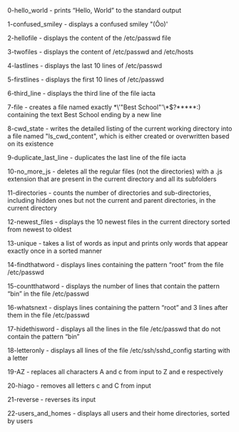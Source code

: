0-hello_world - prints “Hello, World” to the standard output
 
1-confused_smiley - displays a confused smiley "(Ôo)'

2-hellofile - displays the content of the /etc/passwd file

3-twofiles - displays the content of /etc/passwd and /etc/hosts

4-lastlines - displays the last 10 lines of /etc/passwd

5-firstlines - displays the first 10 lines of /etc/passwd

6-third_line - displays the third line of the file iacta

7-file -  creates a file named exactly \*\\'"Best School"\'\\*$\?\*\*\*\*\*:) containing the text Best School ending by a new line

8-cwd_state - writes the detailed listing of the current working directory into a file named "ls_cwd_content", which is either created or overwritten based on its existence

9-duplicate_last_line - duplicates the last line of the file iacta

10-no_more_js - deletes all the regular files (not the directories) with a .js extension that are present in the current directory and all its subfolders

11-directories - counts the number of directories and sub-directories, including hidden ones but not the current and parent directories, in the current directory

12-newest_files - displays the 10 newest files in the current directory sorted from newest to oldest

13-unique - takes a list of words as input and prints only words that appear exactly once in a sorted manner

14-findthatword - displays lines containing the pattern “root” from the file /etc/passwd

15-countthatword - displays the number of lines that contain the pattern “bin” in the file /etc/passwd

16-whatsnext - displays lines containing the pattern “root” and 3 lines after them in the file /etc/passwd

17-hidethisword - displays all the lines in the file /etc/passwd that do not contain the pattern “bin”

18-letteronly - displays all lines of the file /etc/ssh/sshd_config starting with a letter

19-AZ - replaces all characters A and c from input to Z and e respectively

20-hiago - removes all letters c and C from input 

21-reverse - reverses its input

22-users_and_homes - displays all users and their home directories, sorted by users

